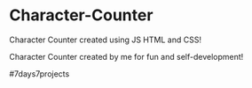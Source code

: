 # Character-Counter

Character Counter created using JS HTML and CSS!

Character Counter created by me for fun and self-development!

#7days7projects
